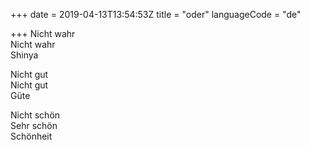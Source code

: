 +++
date = 2019-04-13T13:54:53Z
title = "oder"
languageCode = "de"

+++ 
Nicht wahr   
Nicht wahr    
Shinya   
   
Nicht gut   
Nicht gut   
Güte   
   
Nicht schön   
Sehr schön   
Schönheit  